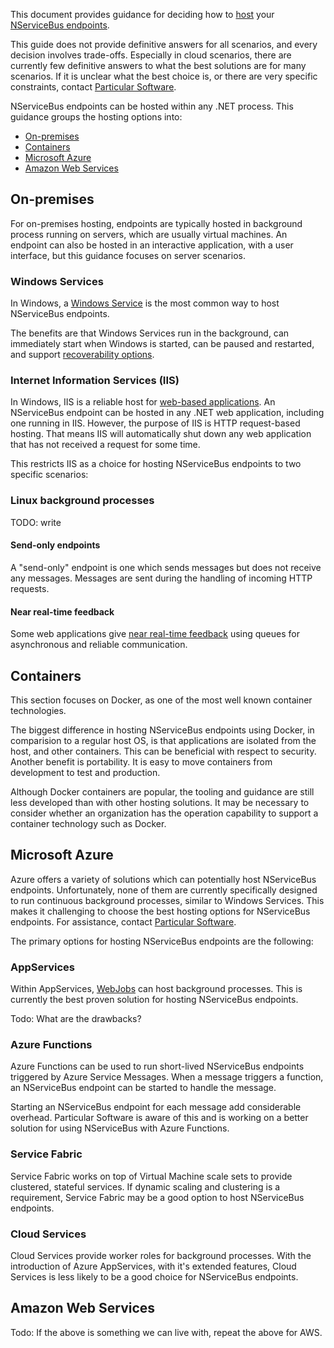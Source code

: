This document provides guidance for deciding how to [host](/nservicebus/hosting) your [NServiceBus endpoints](/nservicebus/endpoints/).

This guide does not provide definitive answers for all scenarios, and every decision involves trade-offs. Especially in cloud scenarios, there are currently few definitive answers to what the best solutions are for many scenarios. If it is unclear what the best choice is, or there are very specific constraints, contact [Particular Software](https://particular.net/contactus).

NServiceBus endpoints can be hosted within any .NET process. This guidance groups the hosting options into:

 - [On-premises](#on-premises)
 - [Containers](#containers)
 - [Microsoft Azure](#microsoft-azure)
 - [Amazon Web Services](#amazon-web-services)

## On-premises

For on-premises hosting, endpoints are typically hosted in background process running on servers, which are usually virtual machines. An endpoint can also be hosted in an interactive application, with a user interface, but this guidance focuses on server scenarios.

### Windows Services

In Windows, a [Windows Service](https://docs.microsoft.com/en-us/dotnet/framework/windows-services/introduction-to-windows-service-applications) is the most common way to host NServiceBus endpoints.

The benefits are that Windows Services run in the background, can immediately start when Windows is started, can be paused and restarted, and support [recoverability options](/nservicebus/hosting/windows-service#installation-setting-the-restart-recovery-options-configuring-service-recovery-via-windows-service-properties).

### Internet Information Services (IIS)

In Windows, IIS is a reliable host for [web-based applications](/nservicebus/hosting/web-application). An NServiceBus endpoint can be hosted in any .NET web application, including one running in IIS. However, the purpose of IIS is HTTP request-based hosting. That means IIS will automatically shut down any web application that has not received a request for some time.

This restricts IIS as a choice for hosting NServiceBus endpoints to two specific scenarios:

### Linux background processes

TODO: write

#### Send-only endpoints

A "send-only" endpoint is one which sends messages but does not receive any messages. Messages are sent during the handling of incoming HTTP requests.

#### Near real-time feedback

Some web applications give [near real-time feedback](/samples/near-realtime-clients/) using queues for asynchronous and reliable communication.

## Containers

This section focuses on Docker, as one of the most well known container technologies.

The biggest difference in hosting NServiceBus endpoints using Docker, in comparision to a regular host OS, is that applications are isolated from the host, and other containers. This can be beneficial with respect to security. Another benefit is portability. It is easy to move containers from development to test and production.

Although Docker containers are popular, the tooling and guidance are still less developed than with other hosting solutions. It may be necessary to consider whether an organization has the operation capability to support a container technology such as Docker.

## Microsoft Azure

Azure offers a variety of solutions which can potentially host NServiceBus endpoints. Unfortunately, none of them are currently specifically designed to run continuous background processes, similar to Windows Services. This makes it challenging to choose the best hosting options for NServiceBus endpoints. For assistance, contact [Particular Software](https://particular.net/contactus).

The primary options for hosting NServiceBus endpoints are the following:

### AppServices

Within AppServices, [WebJobs](https://docs.microsoft.com/en-us/azure/app-service/webjobs-create) can host background processes. This is currently the best proven solution for hosting NServiceBus endpoints.

Todo: What are the drawbacks?

### Azure Functions

Azure Functions can be used to run short-lived NServiceBus endpoints triggered by Azure Service Messages. When a message triggers a function, an NServiceBus endpoint can be started to handle the message.

Starting an NServiceBus endpoint for each message add considerable overhead. Particular Software is aware of this and is working on a better solution for using NServiceBus with Azure Functions.

### Service Fabric

Service Fabric works on top of Virtual Machine scale sets to provide clustered, stateful services. If dynamic scaling and clustering is a requirement, Service Fabric may be a good option to host NServiceBus endpoints.

### Cloud Services

Cloud Services provide worker roles for background processes. With the introduction of Azure AppServices, with it's extended features, Cloud Services is less likely to be a good choice for NServiceBus endpoints.

## Amazon Web Services

Todo: If the above is something we can live with, repeat the above for AWS.

